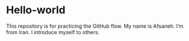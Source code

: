 # Hello-world
This repository is for practicing the GitHub flow.
My name is Afsaneh. I’m from Iran. 
I introduce myself to others.
